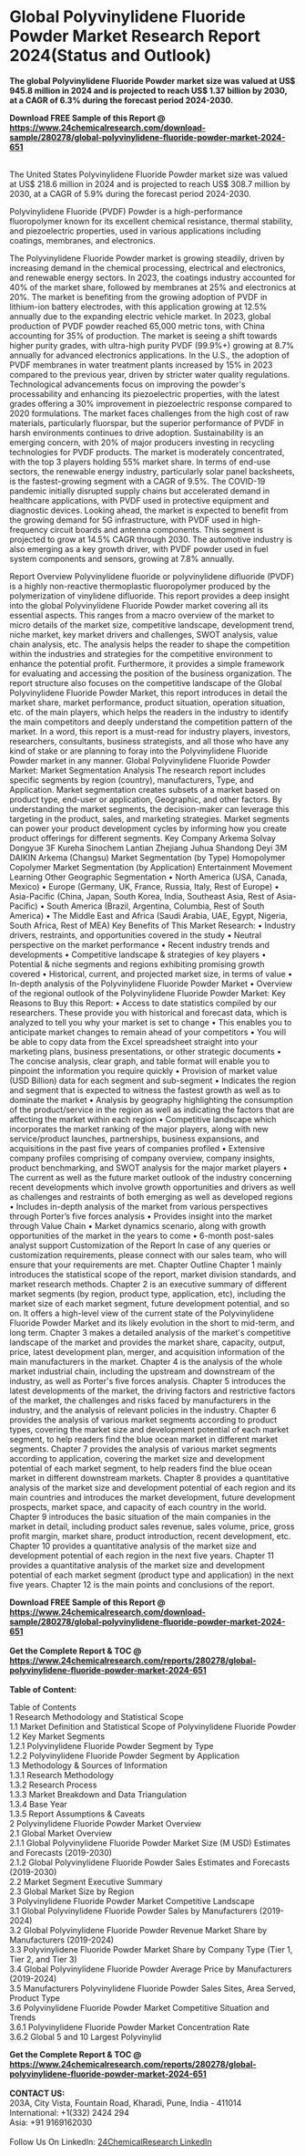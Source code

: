<h1>Global Polyvinylidene Fluoride Powder Market Research Report 2024(Status and Outlook)</h1><p><strong>The global Polyvinylidene Fluoride Powder market size was valued at US$ 945.8 million in 2024 and is projected to reach US$ 1.37 billion by 2030, at a CAGR of 6.3% during the forecast period 2024-2030.</strong></p><p>
</p><p></p><div><b>Download FREE Sample of this Report @ 
            <a href="https://www.24chemicalresearch.com/download-sample/280278/global-polyvinylidene-fluoride-powder-market-2024-651">
            https://www.24chemicalresearch.com/download-sample/280278/global-polyvinylidene-fluoride-powder-market-2024-651</a></b></div><br><p>
The United States Polyvinylidene Fluoride Powder market size was valued at US$ 218.6 million in 2024 and is projected to reach US$ 308.7 million by 2030, at a CAGR of 5.9% during the forecast period 2024-2030.</p><p>
Polyvinylidene Fluoride (PVDF) Powder is a high-performance fluoropolymer known for its excellent chemical resistance, thermal stability, and piezoelectric properties, used in various applications including coatings, membranes, and electronics.</p><p>
The Polyvinylidene Fluoride Powder market is growing steadily, driven by increasing demand in the chemical processing, electrical and electronics, and renewable energy sectors. In 2023, the coatings industry accounted for 40% of the market share, followed by membranes at 25% and electronics at 20%. The market is benefiting from the growing adoption of PVDF in lithium-ion battery electrodes, with this application growing at 12.5% annually due to the expanding electric vehicle market. In 2023, global production of PVDF powder reached 65,000 metric tons, with China accounting for 35% of production. The market is seeing a shift towards higher purity grades, with ultra-high purity PVDF (99.9%+) growing at 8.7% annually for advanced electronics applications. In the U.S., the adoption of PVDF membranes in water treatment plants increased by 15% in 2023 compared to the previous year, driven by stricter water quality regulations. Technological advancements focus on improving the powder's processability and enhancing its piezoelectric properties, with the latest grades offering a 30% improvement in piezoelectric response compared to 2020 formulations. The market faces challenges from the high cost of raw materials, particularly fluorspar, but the superior performance of PVDF in harsh environments continues to drive adoption. Sustainability is an emerging concern, with 20% of major producers investing in recycling technologies for PVDF products. The market is moderately concentrated, with the top 3 players holding 55% market share. In terms of end-use sectors, the renewable energy industry, particularly solar panel backsheets, is the fastest-growing segment with a CAGR of 9.5%. The COVID-19 pandemic initially disrupted supply chains but accelerated demand in healthcare applications, with PVDF used in protective equipment and diagnostic devices. Looking ahead, the market is expected to benefit from the growing demand for 5G infrastructure, with PVDF used in high-frequency circuit boards and antenna components. This segment is projected to grow at 14.5% CAGR through 2030. The automotive industry is also emerging as a key growth driver, with PVDF powder used in fuel system components and sensors, growing at 7.8% annually.</p><p>
Report Overview Polyvinylidene fluoride or polyvinylidene difluoride (PVDF) is a highly non-reactive thermoplastic fluoropolymer produced by the polymerization of vinylidene difluoride. This report provides a deep insight into the global Polyvinylidene Fluoride Powder market covering all its essential aspects. This ranges from a macro overview of the market to micro details of the market size, competitive landscape, development trend, niche market, key market drivers and challenges, SWOT analysis, value chain analysis, etc. The analysis helps the reader to shape the competition within the industries and strategies for the competitive environment to enhance the potential profit. Furthermore, it provides a simple framework for evaluating and accessing the position of the business organization. The report structure also focuses on the competitive landscape of the Global Polyvinylidene Fluoride Powder Market, this report introduces in detail the market share, market performance, product situation, operation situation, etc. of the main players, which helps the readers in the industry to identify the main competitors and deeply understand the competition pattern of the market. In a word, this report is a must-read for industry players, investors, researchers, consultants, business strategists, and all those who have any kind of stake or are planning to foray into the Polyvinylidene Fluoride Powder market in any manner. Global Polyvinylidene Fluoride Powder Market: Market Segmentation Analysis The research report includes specific segments by region (country), manufacturers, Type, and Application. Market segmentation creates subsets of a market based on product type, end-user or application, Geographic, and other factors. By understanding the market segments, the decision-maker can leverage this targeting in the product, sales, and marketing strategies. Market segments can power your product development cycles by informing how you create product offerings for different segments. Key Company Arkema Solvay Dongyue 3F Kureha Sinochem Lantian Zhejiang Juhua Shandong Deyi 3M DAIKIN Arkema (Changsu) Market Segmentation (by Type) Homopolymer Copolymer Market Segmentation (by Application) Entertainment Movement Learning Other Geographic Segmentation • North America (USA, Canada, Mexico) • Europe (Germany, UK, France, Russia, Italy, Rest of Europe) • Asia-Pacific (China, Japan, South Korea, India, Southeast Asia, Rest of Asia-Pacific) • South America (Brazil, Argentina, Columbia, Rest of South America) • The Middle East and Africa (Saudi Arabia, UAE, Egypt, Nigeria, South Africa, Rest of MEA) Key Benefits of This Market Research: • Industry drivers, restraints, and opportunities covered in the study • Neutral perspective on the market performance • Recent industry trends and developments • Competitive landscape &amp; strategies of key players • Potential &amp; niche segments and regions exhibiting promising growth covered • Historical, current, and projected market size, in terms of value • In-depth analysis of the Polyvinylidene Fluoride Powder Market • Overview of the regional outlook of the Polyvinylidene Fluoride Powder Market: Key Reasons to Buy this Report: • Access to date statistics compiled by our researchers. These provide you with historical and forecast data, which is analyzed to tell you why your market is set to change • This enables you to anticipate market changes to remain ahead of your competitors • You will be able to copy data from the Excel spreadsheet straight into your marketing plans, business presentations, or other strategic documents • The concise analysis, clear graph, and table format will enable you to pinpoint the information you require quickly • Provision of market value (USD Billion) data for each segment and sub-segment • Indicates the region and segment that is expected to witness the fastest growth as well as to dominate the market • Analysis by geography highlighting the consumption of the product/service in the region as well as indicating the factors that are affecting the market within each region • Competitive landscape which incorporates the market ranking of the major players, along with new service/product launches, partnerships, business expansions, and acquisitions in the past five years of companies profiled • Extensive company profiles comprising of company overview, company insights, product benchmarking, and SWOT analysis for the major market players • The current as well as the future market outlook of the industry concerning recent developments which involve growth opportunities and drivers as well as challenges and restraints of both emerging as well as developed regions • Includes in-depth analysis of the market from various perspectives through Porter’s five forces analysis • Provides insight into the market through Value Chain • Market dynamics scenario, along with growth opportunities of the market in the years to come • 6-month post-sales analyst support Customization of the Report In case of any queries or customization requirements, please connect with our sales team, who will ensure that your requirements are met. Chapter Outline Chapter 1 mainly introduces the statistical scope of the report, market division standards, and market research methods. Chapter 2 is an executive summary of different market segments (by region, product type, application, etc), including the market size of each market segment, future development potential, and so on. It offers a high-level view of the current state of the Polyvinylidene Fluoride Powder Market and its likely evolution in the short to mid-term, and long term. Chapter 3 makes a detailed analysis of the market's competitive landscape of the market and provides the market share, capacity, output, price, latest development plan, merger, and acquisition information of the main manufacturers in the market. Chapter 4 is the analysis of the whole market industrial chain, including the upstream and downstream of the industry, as well as Porter's five forces analysis. Chapter 5 introduces the latest developments of the market, the driving factors and restrictive factors of the market, the challenges and risks faced by manufacturers in the industry, and the analysis of relevant policies in the industry. Chapter 6 provides the analysis of various market segments according to product types, covering the market size and development potential of each market segment, to help readers find the blue ocean market in different market segments. Chapter 7 provides the analysis of various market segments according to application, covering the market size and development potential of each market segment, to help readers find the blue ocean market in different downstream markets. Chapter 8 provides a quantitative analysis of the market size and development potential of each region and its main countries and introduces the market development, future development prospects, market space, and capacity of each country in the world. Chapter 9 introduces the basic situation of the main companies in the market in detail, including product sales revenue, sales volume, price, gross profit margin, market share, product introduction, recent development, etc. Chapter 10 provides a quantitative analysis of the market size and development potential of each region in the next five years. Chapter 11 provides a quantitative analysis of the market size and development potential of each market segment (product type and application) in the next five years. Chapter 12 is the main points and conclusions of the report.</p><div><b>Download FREE Sample of this Report @ 
            <a href="https://www.24chemicalresearch.com/download-sample/280278/global-polyvinylidene-fluoride-powder-market-2024-651">
            https://www.24chemicalresearch.com/download-sample/280278/global-polyvinylidene-fluoride-powder-market-2024-651</a></b></div><br><div><b>Get the Complete Report & TOC @ 
            <a href="https://www.24chemicalresearch.com/reports/280278/global-polyvinylidene-fluoride-powder-market-2024-651">
            https://www.24chemicalresearch.com/reports/280278/global-polyvinylidene-fluoride-powder-market-2024-651</a></b></div><br>
            <b>Table of Content:</b><p>Table of Contents<br />
 1 Research Methodology and Statistical Scope<br />
 1.1 Market Definition and Statistical Scope of Polyvinylidene Fluoride Powder<br />
 1.2 Key Market Segments<br />
 1.2.1 Polyvinylidene Fluoride Powder Segment by Type<br />
 1.2.2 Polyvinylidene Fluoride Powder Segment by Application<br />
 1.3 Methodology & Sources of Information<br />
 1.3.1 Research Methodology<br />
 1.3.2 Research Process<br />
 1.3.3 Market Breakdown and Data Triangulation<br />
 1.3.4 Base Year<br />
 1.3.5 Report Assumptions & Caveats<br />
 2 Polyvinylidene Fluoride Powder Market Overview<br />
 2.1 Global Market Overview<br />
 2.1.1 Global Polyvinylidene Fluoride Powder Market Size (M USD) Estimates and Forecasts (2019-2030)<br />
 2.1.2 Global Polyvinylidene Fluoride Powder Sales Estimates and Forecasts (2019-2030)<br />
 2.2 Market Segment Executive Summary<br />
 2.3 Global Market Size by Region<br />
 3 Polyvinylidene Fluoride Powder Market Competitive Landscape<br />
 3.1 Global Polyvinylidene Fluoride Powder Sales by Manufacturers (2019-2024)<br />
 3.2 Global Polyvinylidene Fluoride Powder Revenue Market Share by Manufacturers (2019-2024)<br />
 3.3 Polyvinylidene Fluoride Powder Market Share by Company Type (Tier 1, Tier 2, and Tier 3)<br />
 3.4 Global Polyvinylidene Fluoride Powder Average Price by Manufacturers (2019-2024)<br />
 3.5 Manufacturers Polyvinylidene Fluoride Powder Sales Sites, Area Served, Product Type<br />
 3.6 Polyvinylidene Fluoride Powder Market Competitive Situation and Trends<br />
 3.6.1 Polyvinylidene Fluoride Powder Market Concentration Rate<br />
 3.6.2 Global 5 and 10 Largest Polyvinylid</p><div><b>Get the Complete Report & TOC @ 
            <a href="https://www.24chemicalresearch.com/reports/280278/global-polyvinylidene-fluoride-powder-market-2024-651">
            https://www.24chemicalresearch.com/reports/280278/global-polyvinylidene-fluoride-powder-market-2024-651</a></b></div><br><b>CONTACT US:</b><br>
            203A, City Vista, Fountain Road, Kharadi, Pune, India - 411014<br>
            International: +1(332) 2424 294<br>
            Asia: +91 9169162030 <br><br>
            Follow Us On LinkedIn: <a href="https://www.linkedin.com/company/24chemicalresearch/">24ChemicalResearch LinkedIn</a>